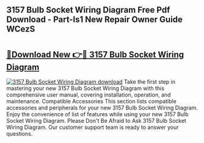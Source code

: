 ## 3157 Bulb Socket Wiring Diagram Free Pdf Download - Part-Is1 New Repair Owner Guide WCezS

# <h2><a href="http://dfj5zh3.blite.top/?on=3157+Bulb+Socket+Wiring+Diagram">🔗Download New 👉🔴 3157 Bulb Socket Wiring Diagram</a></h2>

[![3157 Bulb Socket Wiring Diagram download](https://i.imgur.com/lujVjoI.png)](http://dfj5zh3.blite.top/?on=3157+Bulb+Socket+Wiring+Diagram)
Take the first step in mastering your new 3157 Bulb Socket Wiring Diagram with this comprehensive user manual, covering installation, operation, and maintenance. Compatible Accessories This section lists compatible accessories and peripherals for your new 3157 Bulb Socket Wiring Diagram. Enjoy the convenience of list of features while using your new 3157 Bulb Socket Wiring Diagram. Please Don't Be Afraid to Ask 3157 Bulb Socket Wiring Diagram. Our customer support team is ready to answer your questions.
